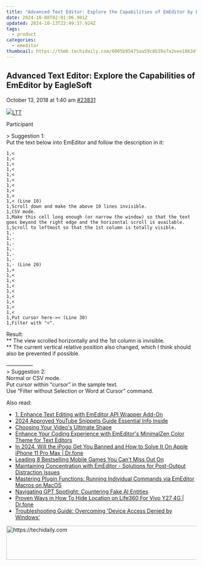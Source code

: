 ```yaml
---
title: "Advanced Text Editor: Explore the Capabilities of EmEditor by EagleSoft"
date: 2024-10-08T02:01:06.901Z
updated: 2024-10-13T22:49:37.924Z
tags:
  - product
categories:
  - emeditor
thumbnail: https://thmb.techidaily.com/6005b95475aa59c8b39a7a2eee1863dfc772797dd0dfe7b149de977900ab8a06.jpg
---
```


## Advanced Text Editor: Explore the Capabilities of EmEditor by EagleSoft

October 13, 2018 at 1:40 am [#23831](https://tools.techidaily.com/emeditor/products/) 

[![](https://secure.gravatar.com/avatar/b873808416c17f967acca86a789d0ab1?s=80&d=identicon&r=g)LTT](https://www.emeditor.com/forums/users/LTT/ "View LTT's profile")

Participant

\> Suggestion 1:  
 Put the text below into EmEditor and follow the description in it:

```
1,<
1,<
1,<
1,<
1,<
1,<
1,<
1,<
1,<
1,< (Line 10)
1,Scroll down and make the above 10 lines invisible.
1,CSV mode.
1,Make this cell long enough (or narrow the window) so that the text goes beyond the right edge and the horizontal scroll is available.
1,Scroll to leftmost so that the 1st column is totally visible.
1,-
1,-
1,-
1,-
1,-
1,-
1,- (Line 20)
1,<
1,<
1,<
1,<
1,<
1,<
1,<
1,<
1,<
1,Put cursor here->< (Line 30)
1,Filter with "<".
```

Result:  
 \*\* The view scrolled horizontally and the 1st column is invisible.  
 \*\* The current vertical relative position also changed, which I think should also be prevented if possible.

—————  
 \> Suggestion 2:  
 Normal or CSV mode.  
 Put cursor within “cursor” in the sample text.  
 Use “Filter without Selection or Word at Cursor” command.

<ins class="adsbygoogle"
     style="display:block"
     data-ad-format="autorelaxed"
     data-ad-client="ca-pub-7571918770474297"
     data-ad-slot="1223367746"></ins>

<ins class="adsbygoogle"
     style="display:block"
     data-ad-client="ca-pub-7571918770474297"
     data-ad-slot="8358498916"
     data-ad-format="auto"
     data-full-width-responsive="true"></ins>

<span class="atpl-alsoreadstyle">Also read:</span>
<div><ul>
<li><a href="https://win-awesome.techidaily.com/1-enhance-text-editing-with-emeditor-api-wrapper-add-on/"><u>1. Enhance Text Editing with EmEditor API Wrapper Add-On</u></a></li>
<li><a href="https://youtube-web.techidaily.com/approved-youtube-snippets-guide-essential-info-inside/"><u>2024 Approved YouTube Snippets Guide Essential Info Inside</u></a></li>
<li><a href="https://fox-blue.techidaily.com/choosing-your-videos-ultimate-shape/"><u>Choosing Your Video's Ultimate Shape</u></a></li>
<li><a href="https://win-awesome.techidaily.com/enhance-your-coding-experience-with-emeditors-minimalzen-color-theme-for-text-editors/"><u>Enhance Your Coding Experience with EmEditor's MinimalZen Color Theme for Text Editors</u></a></li>
<li><a href="https://phone-solutions.techidaily.com/in-2024-will-the-ipogo-get-you-banned-and-how-to-solve-it-on-apple-iphone-11-pro-max-drfone-by-drfone-virtual-ios/"><u>In 2024, Will the iPogo Get You Banned and How to Solve It On Apple iPhone 11 Pro Max | Dr.fone</u></a></li>
<li><a href="https://techtrends.techidaily.com/leading-8-bestselling-mobile-games-you-cant-miss-out-on/"><u>Leading 8 Bestselling Mobile Games You Can't Miss Out On</u></a></li>
<li><a href="https://win-awesome.techidaily.com/maintaining-concentration-with-emeditor-solutions-for-post-output-distraction-issues/"><u>Maintaining Concentration with EmEditor - Solutions for Post-Output Distraction Issues</u></a></li>
<li><a href="https://win-awesome.techidaily.com/mastering-plugin-functions-running-individual-commands-via-emeditor-macros-on-macos/"><u>Mastering Plugin Functions: Running Individual Commands via EmEditor Macros on MacOS</u></a></li>
<li><a href="https://tech-hub.techidaily.com/navigating-gpt-spotlight-countering-fake-ai-entities/"><u>Navigating GPT Spotlight: Countering Fake AI Entities</u></a></li>
<li><a href="https://location-social.techidaily.com/proven-ways-in-how-to-hide-location-on-life360-for-vivo-y27-4g-drfone-by-drfone-virtual-android/"><u>Proven Ways in How To Hide Location on Life360 For Vivo Y27 4G | Dr.fone</u></a></li>
<li><a href="https://win-howtos.techidaily.com/troubleshooting-guide-overcoming-device-access-denied-by-windows/"><u>Troubleshooting Guide: Overcoming 'Device Access Denied by Windows'</u></a></li>
</ul></div>

<!-- affiliate ads begin -->
<a href="https://appsumo.8odi.net/c/5597632/2144289/7443" target="_top" id="2144289">
  <img src="//a.impactradius-go.com/display-ad/7443-2144289" border="0" alt="https://techidaily.com" width="728" height="90"/>
</a>
<img height="0" width="0" src="https://appsumo.8odi.net/i/5597632/2144289/7443" style="position:absolute;visibility:hidden;" border="0" />
<!-- affiliate ads end -->

